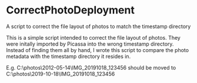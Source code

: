 # CorrectPhotoDeployment
A script to correct the file layout of photos to match the timestamp directory

This is a simple script intended to correct the file layout of photos.  They were initally imported by Picassa into the wrong timestamp directory.  Instead of finding them all by hand, I wrote this script to compare the photo metadata with the timestamp directory it resides in.

E.g.  C:\\photos\\2012-05-14\\IMG_20191018_123456 should be moved to C:\\photos\\2019-10-18\\IMG_20191018_123456